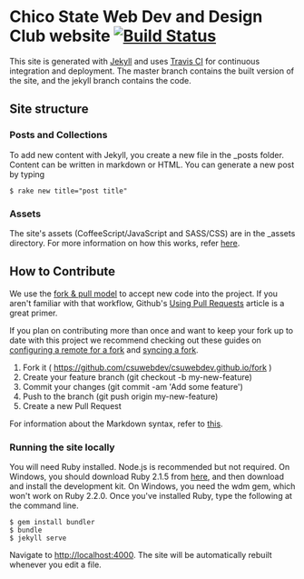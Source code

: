 # Chico State Web Dev and Design Club website [![Build Status](https://travis-ci.org/csuwebdev/csuwebdev.github.io.svg?branch=jekyll)](https://travis-ci.org/csuwebdev/csuwebdev.github.io)

This site is generated with [Jekyll](http://jekyllrb.com/) and uses [Travis CI](https://travis-ci.org/csuwebdev/csuwebdev.github.io) for continuous integration and deployment. The master branch contains the built version of the site, and the jekyll branch contains the code.

## Site structure

### Posts and Collections

To add new content with Jekyll, you create a new file in the _posts folder. Content can be written in markdown or HTML. You can generate a new post by typing

````
$ rake new title="post title"
````
### Assets

The site's assets (CoffeeScript/JavaScript and SASS/CSS) are in the _assets directory. For more information on how this works, refer [here](https://github.com/ixti/jekyll-assets).

## How to Contribute
We use the [fork & pull model](https://help.github.com/articles/using-pull-requests#fork--pull) to accept new code into the project. If you aren't familiar with that workflow, Github's [Using Pull Requests](https://help.github.com/articles/using-pull-requests) article is a great primer.

If you plan on contributing more than once and want to keep your fork up to date with this project we recommend checking out these guides on [configuring a remote for a fork](https://help.github.com/articles/configuring-a-remote-for-a-fork) and [syncing a fork](https://help.github.com/articles/syncing-a-fork).

1. Fork it ( https://github.com/csuwebdev/csuwebdev.github.io/fork )
2. Create your feature branch (git checkout -b my-new-feature)
3. Commit your changes (git commit -am 'Add some feature')
4. Push to the branch (git push origin my-new-feature)
5. Create a new Pull Request

For information about the Markdown syntax, refer to [this](http://kramdown.gettalong.org/syntax.html).

### Running the site locally

You will need Ruby installed. Node.js is recommended but not required. On Windows, you should download Ruby 2.1.5 from [here](http://rubyinstaller.org/), and then download and install the development kit. On Windows, you need the wdm gem, which won't work on Ruby 2.2.0. Once you've installed Ruby, type the following at the command line.

~~~
$ gem install bundler
$ bundle
$ jekyll serve
~~~

Navigate to [http://localhost:4000](http://localhost:4000). The site will be automatically rebuilt whenever you edit a file.
